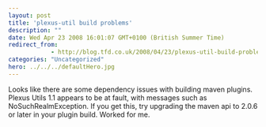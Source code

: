 ```yaml
---
layout: post
title: 'plexus-util build problems'
description: ""
date: Wed Apr 23 2008 16:01:07 GMT+0100 (British Summer Time)
redirect_from: 
            - http://blog.tfd.co.uk/2008/04/23/plexus-util-build-problems/
categories: "Uncategorized"
hero: ../../../defaultHero.jpg
---
```

Looks like there are some dependency issues with building maven plugins. Plexus Utils 1.1 appears to be at fault, with messages such as NoSuchRealmException. If you get this, try upgrading the maven api to 2.0.6 or later in your plugin build. Worked for me.
